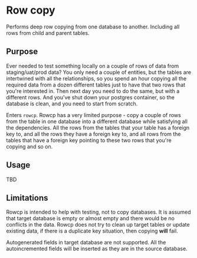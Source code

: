 # Row copy

Performs deep row copying from one database to another. Including all rows from child and parent tables.

## Purpose

Ever needed to test something locally on a couple of rows of data from staging/uat/prod data? You only need a couple of
entities, but the tables are intertwined with all the relationships, so you spend an hour copying all the required data
from a dozen different tables just to have that two rows that you're interested in. Then next day you need to do the
same, but with a different rows. And you've shut down your postgres container, so the database is clean, and you need to
start from scratch.

Enters `rowcp`. Rowcp has a very limited purpose - copy a couple of rows from the table in one database into a different
database while satisfying all the dependencies. All the rows from the tables that your table has a foreign key to, and
all the rows they have a foreign key to, and all rows from the tables that have a foreign key pointing to these two rows
that you're copying and so on.

## Usage

TBD

## Limitations

Rowcp is intended to help with testing, not to copy databases. It is assumed that target database is empty or almost
empty and there would be no conflicts in the data. Rowcp does not try to clean up target tables or update existing data,
if there is a duplicate key situation, then copying **will** fail.

Autogenerated fields in target database are not supported. All the autoincremented fields will be inserted as they are
in the source database.